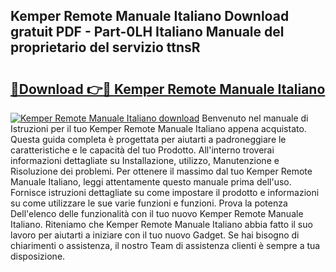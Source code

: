 ## Kemper Remote Manuale Italiano Download gratuit PDF - Part-0LH Italiano Manuale del proprietario del servizio ttnsR

# <h2><a href="http://df9m5e.blite.top/?on=Kemper+Remote+Manuale+Italiano">🔗Download 👉🔴 Kemper Remote Manuale Italiano</a></h2>

[![Kemper Remote Manuale Italiano download](https://i.imgur.com/lujVjoI.png)](http://df9m5e.blite.top/?on=Kemper+Remote+Manuale+Italiano)
Benvenuto nel manuale di Istruzioni per il tuo Kemper Remote Manuale Italiano appena acquistato. Questa guida completa è progettata per aiutarti a padroneggiare le caratteristiche e le capacità del tuo Prodotto. All'interno troverai informazioni dettagliate su Installazione, utilizzo, Manutenzione e Risoluzione dei problemi. Per ottenere il massimo dal tuo Kemper Remote Manuale Italiano, leggi attentamente questo manuale prima dell'uso. Fornisce istruzioni dettagliate su come impostare il prodotto e informazioni su come utilizzare le sue varie funzioni e funzioni. Prova la potenza Dell'elenco delle funzionalità con il tuo nuovo Kemper Remote Manuale Italiano. Riteniamo che Kemper Remote Manuale Italiano abbia fatto il suo lavoro per aiutarti a iniziare con il tuo nuovo Gadget. Se hai bisogno di chiarimenti o assistenza, il nostro Team di assistenza clienti è sempre a tua disposizione.
